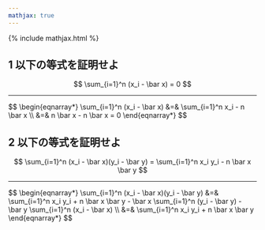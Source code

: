 ```yaml
---
mathjax: true
---
```


{% include mathjax.html %}

## 1 以下の等式を証明せよ
$$ \sum_{i=1}^n (x_i - \bar x) = 0 $$

----

<div> $$ \begin{eqnarray*}
\sum_{i=1}^n (x_i - \bar x) &=& \sum_{i=1}^n x_i - n \bar x \\
&=& n \bar x - n \bar x = 0
\end{eqnarray*} $$ </div>

## 2 以下の等式を証明せよ
$$ \sum_{i=1}^n (x_i - \bar x)(y_i - \bar y) = \sum_{i=1}^n x_i y_i - n \bar x \bar y $$

----

<div> $$ \begin{eqnarray*}
\sum_{i=1}^n (x_i - \bar x)(y_i - \bar y)
&=& \sum_{i=1}^n x_i y_i + n \bar x \bar y - \bar x \sum_{i=1}^n (y_i - \bar y) - \bar y \sum_{i=1}^n (x_i - \bar x) \\
&=& \sum_{i=1}^n x_i y_i + n \bar x \bar y
\end{eqnarray*} $$ </div>
